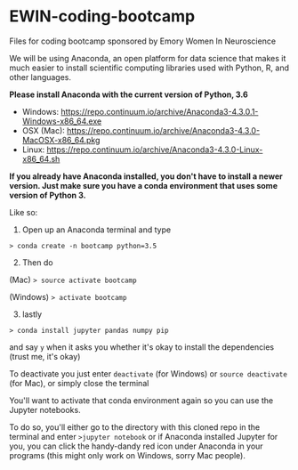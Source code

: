 # EWIN-coding-bootcamp
Files for coding bootcamp sponsored by Emory Women In Neuroscience

We will be using Anaconda, an open platform for data science that makes it much easier to install scientific computing libraries used with Python, R, and other languages.

**Please install Anaconda with the current version of Python, 3.6**
* Windows: https://repo.continuum.io/archive/Anaconda3-4.3.0.1-Windows-x86_64.exe
* OSX (Mac): https://repo.continuum.io/archive/Anaconda3-4.3.0-MacOSX-x86_64.pkg
* Linux: https://repo.continuum.io/archive/Anaconda3-4.3.0-Linux-x86_64.sh

**If you already have Anaconda installed, you don't have to install a newer version. Just make sure you have a conda environment that uses some version of Python 3.**

Like so:

1. Open up an Anaconda terminal and type

  `> conda create -n bootcamp python=3.5`

2. Then do

  (Mac)
  `> source activate bootcamp`

  (Windows)
  `> activate bootcamp`

3. lastly

  `> conda install jupyter pandas numpy pip`

and say `y` when it asks you whether it's okay to install the dependencies (trust me, it's okay)

To deactivate you just enter `deactivate` (for Windows) or `source deactivate` (for Mac), or simply close the terminal

You'll want to activate that conda environment again so you can use the Jupyter notebooks.

To do so, you'll either go to the directory with this cloned repo in the terminal and enter `>jupyter notebook` or if Anaconda installed Jupyter for you, you can click the handy-dandy red icon under Anaconda in your programs (this might only work on Windows, sorry Mac people).
